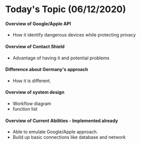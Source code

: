 # Today's Topic (06/12/2020)

#### Overview of Google/Apple API

- How it identify dangerous devices while protecting privacy

#### Overview of Contact Shield

- Advantage of having it and potential problems

#### Difference about Germany's approach

- How it is different.

#### Overview of system design

- Workflow diagram
- function list

#### Overview of Current Abilities - Implemented already

- Able to emulate Google/Apple approach. 
- Build up basic connections like database and network